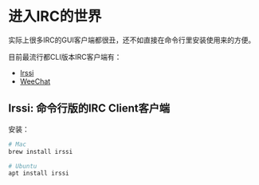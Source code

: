 # 进入IRC的世界


实际上很多IRC的GUI客户端都很丑，还不如直接在命令行里安装使用来的方便。

目前最流行都CLI版本IRC客户端有：
- [Irssi](https://irssi.org/download/)
- [WeeChat](https://weechat.org/about/)

## Irssi: 命令行版的IRC Client客户端 

安装：
```sh
# Mac
brew install irssi

# Ubuntu
apt install irssi
```